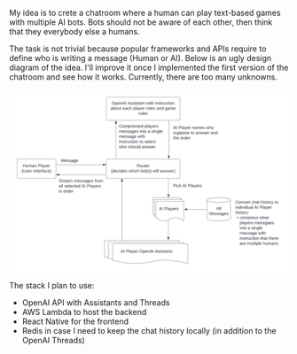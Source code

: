 My idea is to crete a chatroom where a human can play text-based games with multiple AI bots. Bots should not be aware of each other, then think that they everybody else a humans.

The task is not trivial because popular frameworks and APIs require to define who is writing a message (Human or AI).
Below is an ugly design diagram of the idea. I'll improve it once I implemented the first version of the chatroom and see how it works. Currently, there are too many unknowns.

![Design](images/design.png)

The stack I plan to use:
- OpenAI API with Assistants and Threads
- AWS Lambda to host the backend
- React Native for the frontend
- Redis in case I need to keep the chat history locally (in addition to the OpenAI Threads)